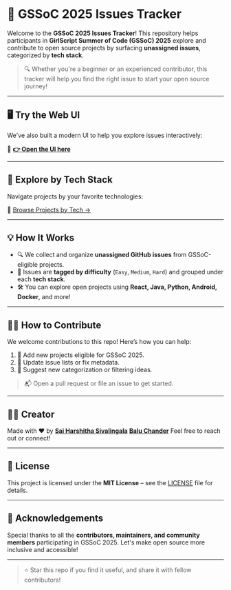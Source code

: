 # 🚀 GSSoC 2025 Issues Tracker

Welcome to the **GSSoC 2025 Issues Tracker**! This repository helps participants in **GirlScript Summer of Code (GSSoC) 2025** explore and contribute to open source projects by surfacing **unassigned issues**, categorized by **tech stack**.

> 🔍 Whether you're a beginner or an experienced contributor, this tracker will help you find the right issue to start your open source journey!

---


## 🖥️ Try the Web UI

We've also built a modern UI to help you explore issues interactively:

🔗 **[👉 Open the UI here](https://gssoc2025.vercel.app/)**

---


## 🧭 Explore by Tech Stack

Navigate projects by your favorite technologies:

📂 [Browse Projects by Tech →](issues/index.md)

---

## 💡 How It Works

- 🔍 We collect and organize **unassigned GitHub issues** from GSSoC-eligible projects.
- 🧠 Issues are **tagged by difficulty** (`Easy`, `Medium`, `Hard`) and grouped under each **tech stack**.
- 🛠️ You can explore open projects using **React, Java, Python, Android, Docker**, and more!

---

## 👩‍💻 How to Contribute

We welcome contributions to this repo! Here’s how you can help:

1. 📡 Add new projects eligible for GSSoC 2025.
2. 🔄 Update issue lists or fix metadata.
3. 🧠 Suggest new categorization or filtering ideas.

> 📬 Open a pull request or file an issue to get started.

---

## 👨‍💻 Creator

Made with ❤️ by **[Sai Harshitha Sivalingala](https://github.com/HarshithaSivalingala)** **[Balu Chander](https://github.com/BaluDeshamoni)** 
Feel free to reach out or connect!

---


## 📄 License

This project is licensed under the **MIT License** – see the [LICENSE](LICENSE) file for details.

---

## 🙌 Acknowledgements

Special thanks to all the **contributors, maintainers, and community members** participating in GSSoC 2025. Let's make open source more inclusive and accessible!

---

> ⭐ Star this repo if you find it useful, and share it with fellow contributors!
